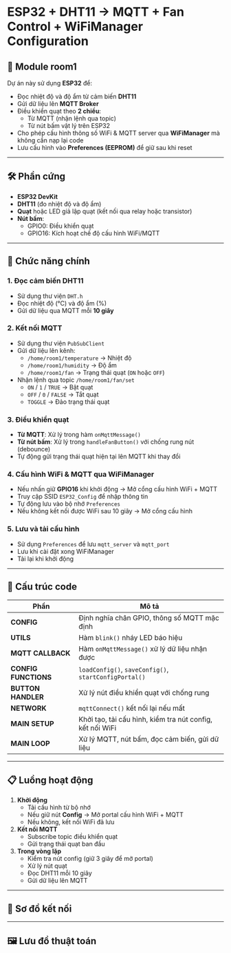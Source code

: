 # ESP32 + DHT11 → MQTT + Fan Control + WiFiManager Configuration

## 📌 Module room1
Dự án này sử dụng **ESP32** để:
- Đọc nhiệt độ và độ ẩm từ cảm biến **DHT11**
- Gửi dữ liệu lên **MQTT Broker**
- Điều khiển quạt theo **2 chiều**:
  - Từ MQTT (nhận lệnh qua topic)
  - Từ nút bấm vật lý trên ESP32
- Cho phép cấu hình thông số WiFi & MQTT server qua **WiFiManager** mà không cần nạp lại code
- Lưu cấu hình vào **Preferences (EEPROM)** để giữ sau khi reset

---

## 🛠 Phần cứng
- **ESP32 DevKit**
- **DHT11** (đo nhiệt độ và độ ẩm)
- **Quạt** hoặc LED giả lập quạt (kết nối qua relay hoặc transistor)
- **Nút bấm**:
  - GPIO0: Điều khiển quạt
  - GPIO16: Kích hoạt chế độ cấu hình WiFi/MQTT

---

## 📡 Chức năng chính

### 1. Đọc cảm biến DHT11
- Sử dụng thư viện `DHT.h`
- Đọc nhiệt độ (°C) và độ ẩm (%)
- Gửi dữ liệu qua MQTT mỗi **10 giây**

### 2. Kết nối MQTT
- Sử dụng thư viện `PubSubClient`
- Gửi dữ liệu lên kênh:
  - `/home/room1/temperature` → Nhiệt độ
  - `/home/room1/humidity` → Độ ẩm
  - `/home/room1/fan` → Trạng thái quạt (`ON` hoặc `OFF`)
- Nhận lệnh qua topic `/home/room1/fan/set`
  - `ON` / `1` / `TRUE` → Bật quạt
  - `OFF` / `0` / `FALSE` → Tắt quạt
  - `TOGGLE` → Đảo trạng thái quạt

### 3. Điều khiển quạt
- **Từ MQTT**: Xử lý trong hàm `onMqttMessage()`
- **Từ nút bấm**: Xử lý trong `handleFanButton()` với chống rung nút (debounce)
- Tự động gửi trạng thái quạt hiện tại lên MQTT khi thay đổi

### 4. Cấu hình WiFi & MQTT qua WiFiManager
- Nếu nhấn giữ **GPIO16** khi khởi động → Mở cổng cấu hình WiFi + MQTT
- Truy cập SSID `ESP32_Config` để nhập thông tin
- Tự động lưu vào bộ nhớ `Preferences`
- Nếu không kết nối được WiFi sau 10 giây → Mở cổng cấu hình

### 5. Lưu và tải cấu hình
- Sử dụng `Preferences` để lưu `mqtt_server` và `mqtt_port`
- Lưu khi cài đặt xong WiFiManager
- Tải lại khi khởi động

---

## 📂 Cấu trúc code

| Phần | Mô tả |
|------|-------|
| **CONFIG** | Định nghĩa chân GPIO, thông số MQTT mặc định |
| **UTILS** | Hàm `blink()` nháy LED báo hiệu |
| **MQTT CALLBACK** | Hàm `onMqttMessage()` xử lý dữ liệu nhận được |
| **CONFIG FUNCTIONS** | `loadConfig()`, `saveConfig()`, `startConfigPortal()` |
| **BUTTON HANDLER** | Xử lý nút điều khiển quạt với chống rung |
| **NETWORK** | `mqttConnect()` kết nối lại nếu mất |
| **MAIN SETUP** | Khởi tạo, tải cấu hình, kiểm tra nút config, kết nối WiFi |
| **MAIN LOOP** | Xử lý MQTT, nút bấm, đọc cảm biến, gửi dữ liệu |

---

## 📋 Luồng hoạt động
1. **Khởi động**
   - Tải cấu hình từ bộ nhớ
   - Nếu giữ nút **Config** → Mở portal cấu hình WiFi + MQTT
   - Nếu không, kết nối WiFi đã lưu
2. **Kết nối MQTT**
   - Subscribe topic điều khiển quạt
   - Gửi trạng thái quạt ban đầu
3. **Trong vòng lặp**
   - Kiểm tra nút config (giữ 3 giây để mở portal)
   - Xử lý nút quạt
   - Đọc DHT11 mỗi 10 giây
   - Gửi dữ liệu lên MQTT

---

## 🔌 Sơ đồ kết nối

---

## 🖼 Lưu đồ thuật toán

